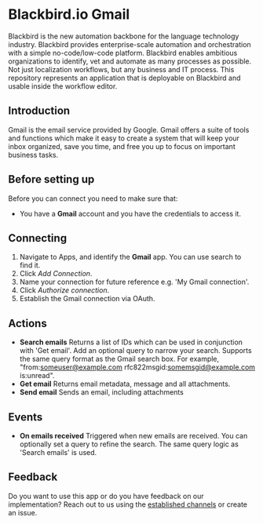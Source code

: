 # Blackbird.io Gmail

Blackbird is the new automation backbone for the language technology industry. Blackbird provides enterprise-scale automation and orchestration with a simple no-code/low-code platform. Blackbird enables ambitious organizations to identify, vet and automate as many processes as possible. Not just localization workflows, but any business and IT process. This repository represents an application that is deployable on Blackbird and usable inside the workflow editor.

## Introduction

<!-- begin docs -->

Gmail is the email service provided by Google. Gmail offers a suite of tools and functions which make it easy to create a system that will keep your inbox organized, save you time, and free you up to focus on important business tasks.

## Before setting up

Before you can connect you need to make sure that:

- You have a **Gmail** account and you have the credentials to access it.

## Connecting

1. Navigate to Apps, and identify the **Gmail** app. You can use search to find it.
2. Click _Add Connection_.
3. Name your connection for future reference e.g. 'My Gmail connection'.
4. Click _Authorize connection_.
5. Establish the Gmail connection via OAuth.

## Actions

- **Search emails** Returns a list of IDs which can be used in conjunction with 'Get email'. Add an optional query to narrow your search. Supports the same query format as the Gmail search box. For example, "from:someuser@example.com rfc822msgid:<somemsgid@example.com> is:unread".
- **Get email** Returns email metadata, message and all attachments.
- **Send email** Sends an email, including attachments

## Events

- **On emails received** Triggered when new emails are received. You can optionally set a query to refine the search. The same query logic as 'Search emails' is used.

## Feedback

Do you want to use this app or do you have feedback on our implementation? Reach out to us using the [established channels](https://www.blackbird.io/) or create an issue.

<!-- end docs -->
